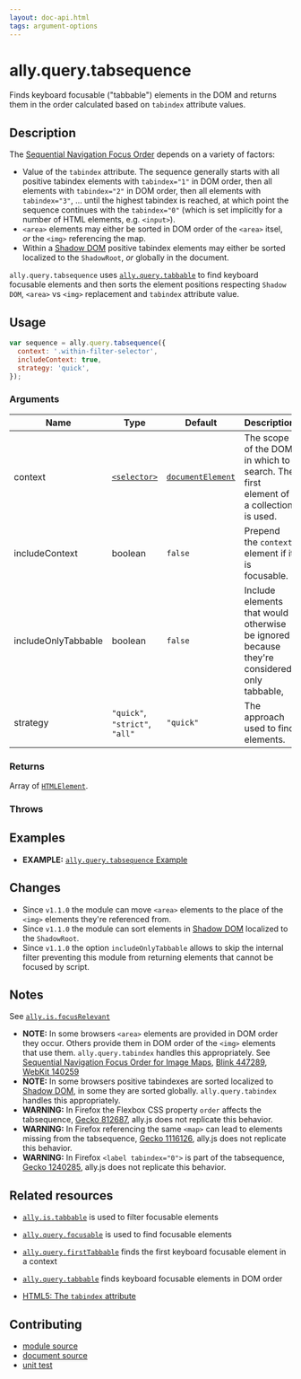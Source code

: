 ```yaml
---
layout: doc-api.html
tags: argument-options
---
```


# ally.query.tabsequence

Finds keyboard focusable ("tabbable") elements in the DOM and returns them in the order calculated based on `tabindex` attribute values.


## Description

The [Sequential Navigation Focus Order](../../concepts.md#Sequential-navigation-focus-order) depends on a variety of factors:

* Value of the `tabindex` attribute. The sequence generally starts with all positive tabindex elements with `tabindex="1"` in DOM order, then all elements with `tabindex="2"` in DOM order, then all elements with `tabindex="3"`, … until the highest tabindex is reached, at which point the sequence continues with the `tabindex="0"` (which is set implicitly for a number of HTML elements, e.g. `<input>`).
* `<area>` elements may either be sorted in DOM order of the `<area>` itsel, *or* the `<img>` referencing the map.
* Within a [Shadow DOM](http://caniuse.com/#feat=shadowdom) positive tabindex elements may either be sorted localized to the `ShadowRoot`, *or* globally in the document.

`ally.query.tabsequence` uses [`ally.query.tabbable`](tabbable.md) to find keyboard focusable elements and then sorts the element positions respecting `Shadow DOM`, `<area>` vs `<img>` replacement and `tabindex` attribute value.


## Usage

```js
var sequence = ally.query.tabsequence({
  context: '.within-filter-selector',
  includeContext: true,
  strategy: 'quick',
});
```

### Arguments

| Name | Type | Default | Description |
| ---- | ---- | ------- | ----------- |
| context | [`<selector>`](../concepts.md#Selector) | [`documentElement`](https://developer.mozilla.org/en-US/docs/Web/API/Document/documentElement) | The scope of the DOM in which to search. The first element of a collection is used. |
| includeContext | boolean | `false` | Prepend the `context` element if it is focusable. |
| includeOnlyTabbable | boolean | `false` | Include elements that would otherwise be ignored because they're considered only tabbable, |
| strategy | `"quick"`, `"strict"`, `"all"` | `"quick"` | The approach used to find elements. |

### Returns

Array of [`HTMLElement`](https://developer.mozilla.org/en/docs/Web/API/HTMLElement).

### Throws


## Examples

* **EXAMPLE:** [`ally.query.tabsequence` Example](./tabsequence.example.html)


## Changes

* Since `v1.1.0` the module can move `<area>` elements to the place of the `<img>` elements they're referenced from.
* Since `v1.1.0` the module can sort elements in [Shadow DOM](http://caniuse.com/#feat=shadowdom) localized to the `ShadowRoot`.
* Since `v1.1.0` the option `includeOnlyTabbable` allows to skip the internal filter preventing this module from returning elements that cannot be focused by script.


## Notes

See [`ally.is.focusRelevant`](../is/focus-relevant.md#Notes)

* **NOTE:** In some browsers `<area>` elements are provided in DOM order they occur. Others provide them in DOM order of the `<img>` elements that use them. `ally.query.tabindex` handles this appropriately. See [Sequential Navigation Focus Order for Image Maps](https://www.w3.org/Bugs/Public/show_bug.cgi?id=27787), [Blink 447289](https://code.google.com/p/chromium/issues/detail?id=447289), [WebKit 140259](https://bugs.webkit.org/show_bug.cgi?id=140259)
* **NOTE:** In some browsers positive tabindexes are sorted localized to [Shadow DOM](http://caniuse.com/#feat=shadowdom), in some they are sorted globally. `ally.query.tabindex` handles this appropriately.
* **WARNING:** In Firefox the Flexbox CSS property `order` affects the tabsequence, [Gecko 812687](https://bugzilla.mozilla.org/show_bug.cgi?id=812687), ally.js does not replicate this behavior.
* **WARNING:** In Firefox referencing the same `<map>` can lead to elements missing from the tabsequence, [Gecko 1116126](https://bugzilla.mozilla.org/show_bug.cgi?id=1116126), ally.js does not replicate this behavior.
* **WARNING:** In Firefox `<label tabindex="0">` is part of the tabsequence, [Gecko 1240285](https://bugzilla.mozilla.org/show_bug.cgi?id=1240285), ally.js does not replicate this behavior.


## Related resources

* [`ally.is.tabbable`](../is/tabbable.md) is used to filter focusable elements
* [`ally.query.focusable`](focusable.md) is used to find focusable elements
* [`ally.query.firstTabbable`](first-tabbable.md) finds the first keyboard focusable element in a context
* [`ally.query.tabbable`](tabbable.md) finds keyboard focusable elements in DOM order

* [HTML5: The `tabindex` attribute](http://www.w3.org/TR/html5/editing.html#sequential-focus-navigation-and-the-tabindex-attribute)


## Contributing

* [module source](https://github.com/medialize/ally.js/blob/master/src/query/tabsequence.js)
* [document source](https://github.com/medialize/ally.js/blob/master/docs/api/query/tabsequence.md)
* [unit test](https://github.com/medialize/ally.js/blob/master/test/unit/query.tabsequence.test.js)

